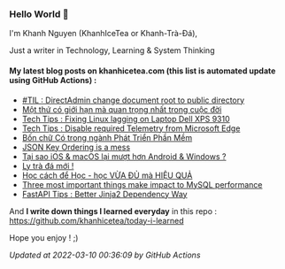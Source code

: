 ### Hello World 👋

I'm Khanh Nguyen (KhanhIceTea or Khanh-Trà-Đá),

Just a writer in Technology, Learning & System Thinking

#### My latest blog posts on khanhicetea.com (this list is automated update using GitHub Actions) :

- [#TIL : DirectAdmin change document root to public directory](https://khanhicetea.com/til/2022-03-09-directadmin-change-document-root-to-public-directory/)
- [Một thứ có giới hạn mà quan trọng nhất trong cuộc đời](https://khanhicetea.com/posts/mot-thu-co-gioi-han-quan-trong-nhat-trong-cuoc-doi/)
- [Tech Tips : Fixing Linux lagging on Laptop Dell XPS 9310](https://khanhicetea.com/posts/fixing-Linux-lagging-on-laptop-Dell-XPS-9310/)
- [Tech Tips : Disable required Telemetry from Microsoft Edge](https://khanhicetea.com/posts/how-to-disable-required-telemetry-from-ms-edge/)
- [Bốn chữ Có trong ngành Phát Triển Phần Mềm](https://khanhicetea.com/posts/four-able-in-software-development/)
- [JSON Key Ordering is a mess](https://khanhicetea.com/posts/json-key-ordering-is-a-mess/)
- [Tại sao iOS & macOS lại mượt hơn Android & Windows ?](https://khanhicetea.com/posts/tai-sao-ios-macos-lai-muot-hon-android-windows/)
- [Ly trà đá mới !](https://khanhicetea.com/posts/ly-tra-da-moi/)
- [Học cách để Học - học VỪA ĐỦ mà HIỆU QUẢ](https://khanhicetea.com/posts/hoc-cach-de-hoc-hoc-it-hon-hieu-qua-hon/)
- [Three most important things make impact to MySQL performance](https://khanhicetea.com/posts/MySQL-become-slow-check-three-important-things/)
- [FastAPI Tips : Better Jinja2 Dependency Way](https://khanhicetea.com/posts/fastapi-better-jinja2-dependency-way/)

And **I write down things I learned everyday** in this repo : https://github.com/khanhicetea/today-i-learned

Hope you enjoy ! ;)

*Updated at 2022-03-10 00:36:09 by GitHub Actions*